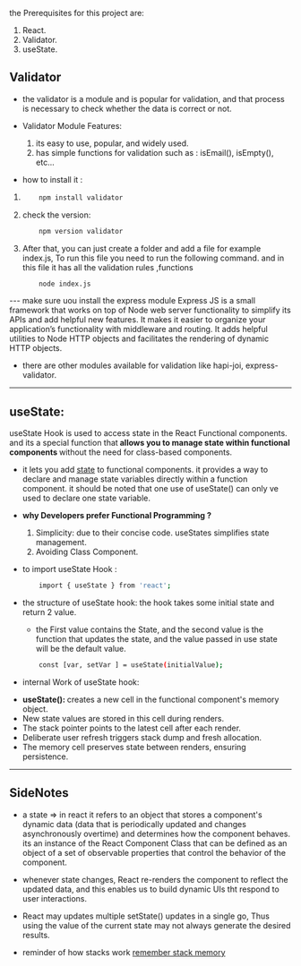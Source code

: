 the Prerequisites for this project are:
1. React.
2. Validator.
3. useState.


## Validator 
- the validator is a module and is popular for validation, and that process is necessary to check whether the data is correct or not.

- Validator Module Features:
    1. its easy to use, popular, and widely used.
    2. has simple functions for validation such as : isEmail(), isEmpty(), etc...

- how to install it :
1. 
    ```bash
        npm install validator
    ```
2. check the version: 
    ```bash
        npm version validator
    ```
3. After that, you can just create a folder and add a file for example index.js, To run this file you need to run the following command. and in this file it has all the validation rules ,functions 
    ```bash
        node index.js
    ```

--- make sure uou install the express module
    Express JS is a small framework that works on top of Node web server functionality to simplify its APIs and add helpful new features. It makes it easier to organize your application’s functionality with middleware and routing. It adds helpful utilities to Node HTTP objects and facilitates the rendering of dynamic HTTP objects.

- there are other modules available for validation like hapi-joi, express-validator.

---
## useState:
useState Hook is used to access state in the React Functional components. and its a special function that<strong> allows you to manage state within functional components </strong> without the need for class-based components.

- it lets you add <a href="https://www.geeksforgeeks.org/reactjs-state/" >state</a> to functional components. it provides a way to declare and manage state variables directly within a function component. it should be noted that one use of useState() can only ve used to declare one state variable.

- <strong>why Developers prefer Functional Programming ? </strong>
    1. Simplicity: due to their concise code. useStates simplifies state management.
    2. Avoiding Class Component.

- to import useState Hook :
    ```bash 
        import { useState } from 'react';
    ```

- the structure of useState hook:
    the hook takes some initial state and return 2 value. 
    - the First value contains the State, and the second value is the function that updates the state, and the value passed in use state will be the default value.
    ```bash
        const [var, setVar ] = useState(initialValue);
    ```

- internal Work of useState hook:
    <li><strong>useState(): </strong> creates a new cell in the functional component's memory object.</li>
    <li>New state values are stored in this cell during renders.</li>
    <li>The stack pointer points to the latest cell after each render.</li>
    <li>Deliberate user refresh triggers stack dump and fresh allocation.</li>
    <li>The memory cell preserves state between renders, ensuring persistence. </li>





---
## SideNotes
- a state => in react it refers to an object that stores a component's dynamic data (data that is periodically updated and changes asynchronously overtime) and determines how the component behaves. its an instance of the React Component Class that can be defined as an object of a set of observable properties that control the behavior of the component.

- whenever state changes, React re-renders the component to reflect the updated data, and this enables us to build dynamic UIs tht respond to user interactions.

- React may updates multiple setState() updates in a single go, Thus using the value of the current state may not always generate the desired results.

- reminder of how stacks work <a href="https://www.cs.colostate.edu/~cs270/.Fall19/recitations/R3.stack/stack.html">remember stack memory</a>